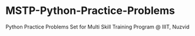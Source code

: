 # MSTP-Python-Practice-Problems
Python Practice Problems Set for Multi Skill Training Program @ IIIT, Nuzvid
